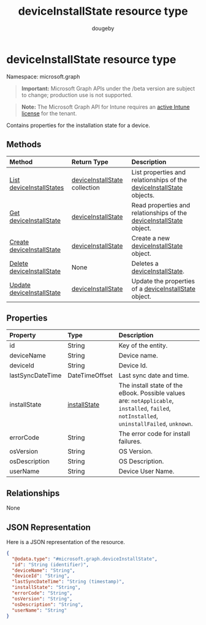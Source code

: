 ﻿---
title: "deviceInstallState resource type"
description: "Contains properties for the installation state for a device."
author: "dougeby"
localization_priority: Normal
ms.prod: "intune"
doc_type: resourcePageType
---

# deviceInstallState resource type

Namespace: microsoft.graph

> **Important:** Microsoft Graph APIs under the /beta version are subject to change; production use is not supported.

> **Note:** The Microsoft Graph API for Intune requires an [active Intune license](https://go.microsoft.com/fwlink/?linkid=839381) for the tenant.

Contains properties for the installation state for a device.

## Methods

| Method                                                                        | Return Type                                                                      | Description                                                                                                             |
| :---------------------------------------------------------------------------- | :------------------------------------------------------------------------------- | :---------------------------------------------------------------------------------------------------------------------- |
| [List deviceInstallStates](../api/intune-books-deviceinstallstate-list.md)    | [deviceInstallState](../resources/intune-books-deviceinstallstate.md) collection | List properties and relationships of the [deviceInstallState](../resources/intune-books-deviceinstallstate.md) objects. |
| [Get deviceInstallState](../api/intune-books-deviceinstallstate-get.md)       | [deviceInstallState](../resources/intune-books-deviceinstallstate.md)            | Read properties and relationships of the [deviceInstallState](../resources/intune-books-deviceinstallstate.md) object.  |
| [Create deviceInstallState](../api/intune-books-deviceinstallstate-create.md) | [deviceInstallState](../resources/intune-books-deviceinstallstate.md)            | Create a new [deviceInstallState](../resources/intune-books-deviceinstallstate.md) object.                              |
| [Delete deviceInstallState](../api/intune-books-deviceinstallstate-delete.md) | None                                                                             | Deletes a [deviceInstallState](../resources/intune-books-deviceinstallstate.md).                                        |
| [Update deviceInstallState](../api/intune-books-deviceinstallstate-update.md) | [deviceInstallState](../resources/intune-books-deviceinstallstate.md)            | Update the properties of a [deviceInstallState](../resources/intune-books-deviceinstallstate.md) object.                |

## Properties

| Property         | Type                                                      | Description                                                                                                                                |
| :--------------- | :-------------------------------------------------------- | :----------------------------------------------------------------------------------------------------------------------------------------- |
| id               | String                                                    | Key of the entity.                                                                                                                         |
| deviceName       | String                                                    | Device name.                                                                                                                               |
| deviceId         | String                                                    | Device Id.                                                                                                                                 |
| lastSyncDateTime | DateTimeOffset                                            | Last sync date and time.                                                                                                                   |
| installState     | [installState](../resources/intune-books-installstate.md) | The install state of the eBook. Possible values are: `notApplicable`, `installed`, `failed`, `notInstalled`, `uninstallFailed`, `unknown`. |
| errorCode        | String                                                    | The error code for install failures.                                                                                                       |
| osVersion        | String                                                    | OS Version.                                                                                                                                |
| osDescription    | String                                                    | OS Description.                                                                                                                            |
| userName         | String                                                    | Device User Name.                                                                                                                          |

## Relationships

None

## JSON Representation

Here is a JSON representation of the resource.

<!-- {
  "blockType": "resource",
  "keyProperty": "id",
  "@odata.type": "microsoft.graph.deviceInstallState"
}
-->

```json
{
  "@odata.type": "#microsoft.graph.deviceInstallState",
  "id": "String (identifier)",
  "deviceName": "String",
  "deviceId": "String",
  "lastSyncDateTime": "String (timestamp)",
  "installState": "String",
  "errorCode": "String",
  "osVersion": "String",
  "osDescription": "String",
  "userName": "String"
}
```
